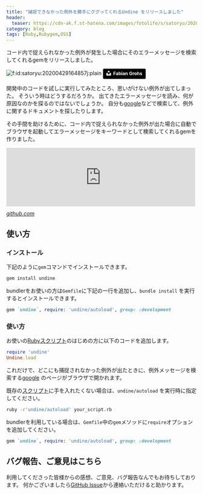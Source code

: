 ```yaml
---
title: "捕捉できなかった例外を勝手にググってくれるUndine をリリースしました"
header:
  teaser: https://cdn-ak.f.st-hatena.com/images/fotolife/s/satoryu/20200429/20200429164857.jpg
category: blog
tags: [Ruby,Rubygem,OSS]
---
```


コード内で捉えられなかった例外が発生した場合にそのエラーメッセージを検索してくれるgemをリリースしました。

<!-- more -->

<p><span itemscope itemtype="http://schema.org/Photograph"><img src="https://cdn-ak.f.st-hatena.com/images/fotolife/s/satoryu/20200429/20200429164857.jpg" alt="f:id:satoryu:20200429164857j:plain" title="f:id:satoryu:20200429164857j:plain" class="hatena-fotolife" itemprop="image"></span>
<a style="background-color:black;color:white;text-decoration:none;padding:4px 6px;font-family:-apple-system, BlinkMacSystemFont, &quot;San Francisco&quot;, &quot;Helvetica Neue&quot;, Helvetica, Ubuntu, Roboto, Noto, &quot;Segoe UI&quot;, Arial, sans-serif;font-size:12px;font-weight:bold;line-height:1.2;display:inline-block;border-radius:3px" href="https://unsplash.com/@grohsfabian?utm_medium=referral&amp;utm_campaign=photographer-credit&amp;utm_content=creditBadge" target="_blank" rel="noopener noreferrer" title="Download free do whatever you want high-resolution photos from Fabian Grohs"><span style="display:inline-block;padding:2px 3px"><svg xmlns="http://www.w3.org/2000/svg" style="height:12px;width:auto;position:relative;vertical-align:middle;top:-2px;fill:white" viewBox="0 0 32 32"><title>unsplash-logo</title><path d="M10 9V0h12v9H10zm12 5h10v18H0V14h10v9h12v-9z"></path></svg></span><span style="display:inline-block;padding:2px 3px">Fabian Grohs</span></a></p>

<p>開発中のコードを試しに実行してみたところ、思いがけない例外が出てしまった。
そういう時はどうするだろうか。
出てきたエラーメッセージを読み、何が原因なのかを探るのではないでしょうか。
自分も<a class="keyword" href="http://d.hatena.ne.jp/keyword/google">google</a>などで検索して、例外に関するドキュメントを探したりします。</p>

<p>その手間を助けるために、コード内で捉えられなかった例外が出た場合に自動でブラウザを起動してエラーメッセージをキーワードとして検索してくれるgemを作りました。</p>

<p><iframe src="https://hatenablog-parts.com/embed?url=https%3A%2F%2Fgithub.com%2Fsatoryu%2Fundine" title="satoryu/undine" class="embed-card embed-webcard" scrolling="no" frameborder="0" style="display: block; width: 100%; height: 155px; max-width: 500px; margin: 10px 0px;"></iframe><cite class="hatena-citation"><a href="https://github.com/satoryu/undine">github.com</a></cite></p>

<h2>使い方</h2>

<h3>インストール</h3>

<p>下記のように<code>gem</code>コマンドでインストールできます。</p>

```sh
gem install undine
```

<p>bundlerをお使いの方は<code>Gemfile</code>に下記の一行を追加し、<code>bundle install</code> を実行するとインストールできます。</p>

```ruby
gem `undine`, require: 'undine/autoload', group: :development
```

<h3>使い方</h3>

<p>お使いの<a class="keyword" href="http://d.hatena.ne.jp/keyword/Ruby">Ruby</a><a class="keyword" href="http://d.hatena.ne.jp/keyword/%A5%B9%A5%AF%A5%EA%A5%D7%A5%C8">スクリプト</a>のはじめの方に以下のコードを追加します。</p>

```ruby
require 'undine'
Undine.load
```

<p>これだけで、どこにも捕捉されなかった例外が出たときに、例外メッセージを検索する<a class="keyword" href="http://d.hatena.ne.jp/keyword/google">google</a> のページがブラウザで開かれます。</p>

<p>既存の<a class="keyword" href="http://d.hatena.ne.jp/keyword/%A5%B9%A5%AF%A5%EA%A5%D7%A5%C8">スクリプト</a>に手を入れたくない場合は、<code>undine/autoload</code> を実行時に指定してください。</p>

```sh
ruby -r'undine/autoload' your_script.rb
```

<p>bundlerを利用している場合は、<code>Gemfile</code>中の<code>gem</code>メソッドに<code>require</code>オプションを追加してください。</p>

```ruby
gem `undine`, require: 'undine/autoload', group: :development
```

<h2>バグ報告、ご意見はこちら</h2>

<p>利用してくださった皆様からの感想、ご意見、バグ報告なんでもお待ちしております。
何かございましたら<a href="https://github.com/satoryu/undine/issues/new/choose">GitHub Issue</a>から連絡いただけると助かります。</p>

